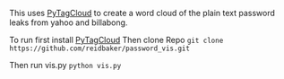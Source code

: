 [1]: https://github.com/atizo/PyTagCloud        "PyTagCloud"

This uses [PyTagCloud][1] to create a word cloud of the plain
text password leaks from yahoo and billabong.


To run first install [PyTagCloud][1] 
Then clone Repo
`git clone https://github.com/reidbaker/password_vis.git`

Then run vis.py
`python vis.py`

